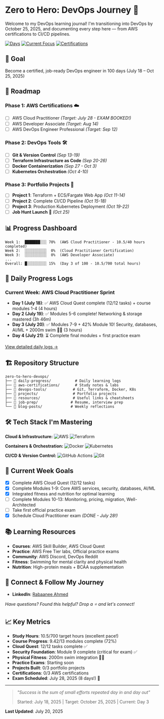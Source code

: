 # Zero to Hero: DevOps Journey 🚀

Welcome to my DevOps learning journal! I'm transitioning into DevOps by October 25, 2025, and documenting every step here — from AWS certifications to CI/CD pipelines.

[![Days](https://img.shields.io/badge/Days%20Into%20Journey-3%2F100-blue)](https://github.com/Rabaanee/zero-to-hero-devops)
[![Current Focus](https://img.shields.io/badge/Current%20Focus-AWS%20Cloud%20Practitioner-green)](https://github.com/Rabaanee/zero-to-hero-devops)
[![Certifications](https://img.shields.io/badge/AWS%20Certifications-0%2F3-red)](https://github.com/Rabaanee/zero-to-hero-devops)

## 🎯 Goal
Become a certified, job-ready DevOps engineer in 100 days (July 18 – Oct 25, 2025)

## 📅 Roadmap

### Phase 1: AWS Certifications ☁️
- [ ] AWS Cloud Practitioner *(Target: July 28 - EXAM BOOKED!)*
- [ ] AWS Developer Associate *(Target: Aug 14)*
- [ ] AWS DevOps Engineer Professional *(Target: Sep 12)*

### Phase 2: DevOps Tools 🛠️
- [ ] **Git & Version Control** *(Sep 13-19)*
- [ ] **Terraform Infrastructure as Code** *(Sep 20-26)*  
- [ ] **Docker Containerization** *(Sep 27 - Oct 3)*
- [ ] **Kubernetes Orchestration** *(Oct 4-10)*

### Phase 3: Portfolio Projects 💼
- [ ] **Project 1**: Terraform + ECS/Fargate Web App *(Oct 11-14)*
- [ ] **Project 2**: Complete CI/CD Pipeline *(Oct 15-18)*
- [ ] **Project 3**: Production Kubernetes Deployment *(Oct 19-22)*
- [ ] **Job Hunt Launch** 🚀 *(Oct 25)*

## 📊 Progress Dashboard

```
Week 1:  ███████░░░ 70%  (AWS Cloud Practitioner - 10.5/40 hours completed)
Week 2:  ░░░░░░░░░░  0%  (Cloud Practitioner Certification)
Week 3:  ░░░░░░░░░░  0%  (AWS Developer Associate)
...
Overall: █░░░░░░░░░ 15%  (Day 3 of 100 - 10.5/700 total hours)
```

## 📘 Daily Progress Logs

### Current Week: AWS Cloud Practitioner Sprint
- **Day 1 (July 18)**: ✅ AWS Cloud Quest complete (12/12 tasks) + course modules 1-4 (4 hours)
- **Day 2 (July 19)**: ✅ Modules 5-6 complete! Networking & storage mastered (3h 46m)
- **Day 3 (July 20)**: ✅ Modules 7-9 + 42% Module 10! Security, databases, AI/ML + 2000m swim 🏊‍♂️ (3 hours)
- **Day 4 (July 21)**: ⏳ Complete final modules + first practice exam

[View detailed daily logs →](daily-progress/)

## 🏗️ Repository Structure

```
zero-to-hero-devops/
├── 📁 daily-progress/           # Daily learning logs
├── 📁 aws-certifications/       # Study notes & labs
├── 📁 devops-tools/            # Git, Terraform, Docker, K8s
├── 📁 projects/                # Portfolio projects
├── 📁 resources/               # Useful links & cheatsheets
├── 📁 job-prep/               # Resume, interview prep
└── 📁 blog-posts/             # Weekly reflections
```

## 🛠️ Tech Stack I'm Mastering

**Cloud & Infrastructure:**
![AWS](https://img.shields.io/badge/AWS-232F3E?style=flat&logo=amazon-aws&logoColor=white)
![Terraform](https://img.shields.io/badge/Terraform-623CE4?style=flat&logo=terraform&logoColor=white)

**Containers & Orchestration:**
![Docker](https://img.shields.io/badge/Docker-2496ED?style=flat&logo=docker&logoColor=white)
![Kubernetes](https://img.shields.io/badge/Kubernetes-326CE5?style=flat&logo=kubernetes&logoColor=white)

**CI/CD & Version Control:**
![GitHub Actions](https://img.shields.io/badge/GitHub_Actions-2088FF?style=flat&logo=github-actions&logoColor=white)
![Git](https://img.shields.io/badge/Git-F05032?style=flat&logo=git&logoColor=white)

## 🎯 Current Week Goals
- [x] Complete AWS Cloud Quest (12/12 tasks)
- [x] Complete Modules 1-9: Core AWS services, security, databases, AI/ML
- [x] Integrated fitness and nutrition for optimal learning
- [ ] Complete Modules 10-13: Monitoring, pricing, migration, Well-Architected
- [ ] Take first official practice exam
- [x] Schedule Cloud Practitioner exam *(DONE - July 28!)*

## 📚 Learning Resources
- **Courses**: AWS Skill Builder, AWS Cloud Quest
- **Practice**: AWS Free Tier labs, Official practice exams
- **Community**: AWS Discord, DevOps Reddit
- **Fitness**: Swimming for mental clarity and physical health
- **Nutrition**: High-protein meals + BCAA supplementation

## 🤝 Connect & Follow My Journey

- **LinkedIn**: [Rabaanee Ahmed](https://www.linkedin.com/in/rabaanee-ahmed-832672240)

*Have questions? Found this helpful? Drop a ⭐ and let's connect!*

## 📈 Key Metrics
- **Study Hours**: 10.5/700 target hours (excellent pace!)
- **Course Progress**: 9.42/13 modules complete (72%)
- **Cloud Quest**: 12/12 tasks complete ✅
- **Security Foundation**: Module 9 complete (critical for exam) ✅
- **Physical Fitness**: 2000m swim integration 🏊‍♂️
- **Practice Exams**: Starting soon
- **Projects Built**: 0/3 portfolio projects
- **Certifications**: 0/3 AWS certifications
- **Exam Scheduled**: July 28, 2025 (8 days!) 🎯

---

> *"Success is the sum of small efforts repeated day in and day out"* 
> 
> Started: July 18, 2025 | Target: October 25, 2025 | Current: Day 3

**Last Updated**: July 20, 2025